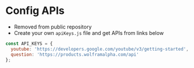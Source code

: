 # Config APIs

* Removed from public repository
* Create your own `apiKeys.js` file and get APIs from links below

```js
const API_KEYS = {
  youtube: 'https://developers.google.com/youtube/v3/getting-started',
  question: 'https://products.wolframalpha.com/api'
};
```